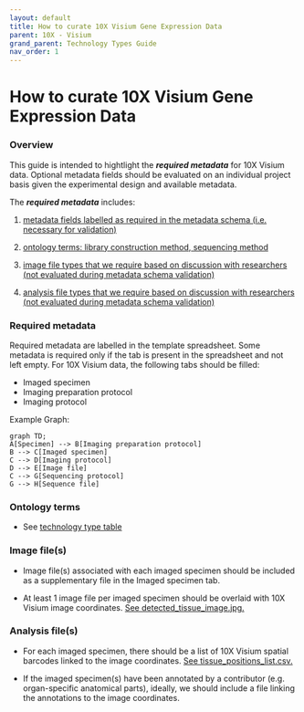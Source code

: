 ```yaml
---
layout: default
title: How to curate 10X Visium Gene Expression Data
parent: 10X - Visium
grand_parent: Technology Types Guide
nav_order: 1
---
```


# How to curate 10X Visium Gene Expression Data

### Overview

This guide is intended to hightlight the ***required metadata*** for 10X Visium data. Optional metadata fields should be evaluated on an individual project basis given the experimental design and available metadata.

The ***required metadata*** includes:

1. [metadata fields labelled as required in the metadata schema (i.e. necessary for validation)](#required-metadata)

2. [ontology terms: library construction method, sequencing method](#ontology-terms)

3. [image file types that we require based on discussion with researchers (not evaluated during metadata schema validation)](#image-files)

4. [analysis file types that we require based on discussion with researchers (not evaluated during metadata schema validation)](#analysis-files)

### Required metadata

Required metadata are labelled in the template spreadsheet. Some metadata is required only if the tab is present in the spreadsheet
and not left empty. For 10X Visium data, the following tabs should be filled:

- Imaged specimen
- Imaging preparation protocol
- Imaging protocol

Example Graph:

```mermaid
graph TD;
A[Specimen] --> B[Imaging preparation protocol]
B --> C[Imaged specimen]
C --> D[Imaging protocol]
D --> E[Image file]
C --> G[Sequencing protocol]
G --> H[Sequence file]
```

### Ontology terms

- See [technology type table](https://github.com/ebi-ait/hca-ebi-wrangler-central/blob/master/docs/technology_type_table.md)

### Image file(s)

- Image file(s) associated with each imaged specimen should be included as a supplementary file in the Imaged specimen tab.

- At least 1 image file per imaged specimen should be overlaid with 10X Visium image coordinates. [See detected_tissue_image.jpg.](https://github.com/ebi-ait/hca-ebi-wrangler-central/blob/master/technology_types_guide/10X_Visium/example_dataset/detected_tissue_image.jpg)

### Analysis file(s)

- For each imaged specimen, there should be a list of 10X Visium spatial barcodes linked to the image coordinates. [See tissue_positions_list.csv.](https://github.com/ebi-ait/hca-ebi-wrangler-central/blob/master/technology_types_guide/10X_Visium/example_dataset/tissue_positions_list.csv)

- If the imaged specimen(s) have been annotated by a contributor (e.g. organ-specific anatomical parts), ideally, we should include a file linking the annotations to the image coordinates.
